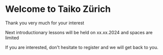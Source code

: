 # Welcome to Taiko Zürich
Thank you very much for your interest

Next introductionary lessons will be held on xx.xx.2024 and spaces are limited

If you are interested, don't hesitate to register and we will get back to you.
